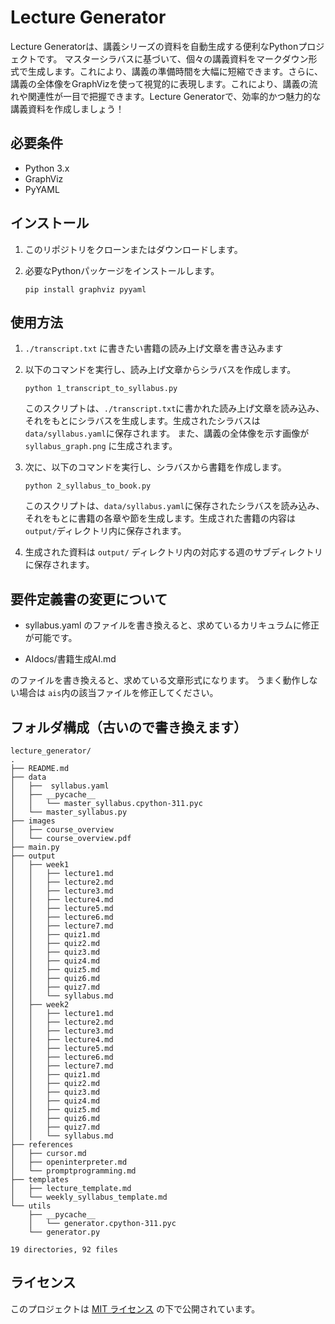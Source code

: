 # Lecture Generator

Lecture Generatorは、講義シリーズの資料を自動生成する便利なPythonプロジェクトです。
マスターシラバスに基づいて、個々の講義資料をマークダウン形式で生成します。これにより、講義の準備時間を大幅に短縮できます。さらに、講義の全体像をGraphVizを使って視覚的に表現します。これにより、講義の流れや関連性が一目で把握できます。Lecture Generatorで、効率的かつ魅力的な講義資料を作成しましょう！

## 必要条件

- Python 3.x
- GraphViz
- PyYAML

## インストール

1. このリポジトリをクローンまたはダウンロードします。

2. 必要なPythonパッケージをインストールします。
   ```
   pip install graphviz pyyaml
   ```

## 使用方法

1. `./transcript.txt` に書きたい書籍の読み上げ文章を書き込みます
2. 以下のコマンドを実行し、読み上げ文章からシラバスを作成します。
   ```
   python 1_transcript_to_syllabus.py
   ```
   このスクリプトは、`./transcript.txt`に書かれた読み上げ文章を読み込み、それをもとにシラバスを生成します。生成されたシラバスは`data/syllabus.yaml`に保存されます。
   また、講義の全体像を示す画像が `syllabus_graph.png` に生成されます。

3. 次に、以下のコマンドを実行し、シラバスから書籍を作成します。
   ```
   python 2_syllabus_to_book.py
   ```
   このスクリプトは、`data/syllabus.yaml`に保存されたシラバスを読み込み、それをもとに書籍の各章や節を生成します。生成された書籍の内容は`output/`ディレクトリ内に保存されます。


4. 生成された資料は `output/` ディレクトリ内の対応する週のサブディレクトリに保存されます。

## 要件定義書の変更について

- syllabus.yaml 
のファイルを書き換えると、求めているカリキュラムに修正が可能です。

- AIdocs/書籍生成AI.md

のファイルを書き換えると、求めている文章形式になります。
うまく動作しない場合は `ais`内の該当ファイルを修正してください。



## フォルダ構成（古いので書き換えます）

```
lecture_generator/
.
├── README.md
├── data
│   ├──  syllabus.yaml
│   ├── __pycache__
│   │   └── master_syllabus.cpython-311.pyc
│   └── master_syllabus.py
├── images
│   ├── course_overview
│   └── course_overview.pdf
├── main.py
├── output
│   ├── week1
│   │   ├── lecture1.md
│   │   ├── lecture2.md
│   │   ├── lecture3.md
│   │   ├── lecture4.md
│   │   ├── lecture5.md
│   │   ├── lecture6.md
│   │   ├── lecture7.md
│   │   ├── quiz1.md
│   │   ├── quiz2.md
│   │   ├── quiz3.md
│   │   ├── quiz4.md
│   │   ├── quiz5.md
│   │   ├── quiz6.md
│   │   ├── quiz7.md
│   │   └── syllabus.md
│   ├── week2
│   │   ├── lecture1.md
│   │   ├── lecture2.md
│   │   ├── lecture3.md
│   │   ├── lecture4.md
│   │   ├── lecture5.md
│   │   ├── lecture6.md
│   │   ├── lecture7.md
│   │   ├── quiz1.md
│   │   ├── quiz2.md
│   │   ├── quiz3.md
│   │   ├── quiz4.md
│   │   ├── quiz5.md
│   │   ├── quiz6.md
│   │   ├── quiz7.md
│   │   └── syllabus.md
├── references
│   ├── cursor.md
│   ├── openinterpreter.md
│   └── promptprogramming.md
├── templates
│   ├── lecture_template.md
│   └── weekly_syllabus_template.md
└── utils
    ├── __pycache__
    │   └── generator.cpython-311.pyc
    └── generator.py

19 directories, 92 files

```

## ライセンス

このプロジェクトは [MIT ライセンス](LICENSE) の下で公開されています。

